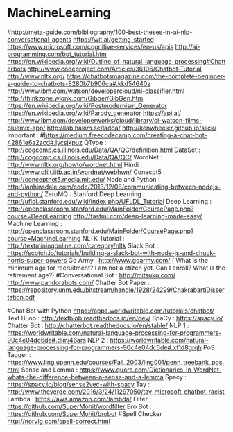 # MachineLearning
#http://meta-guide.com/bibliography/100-best-theses-in-ai-nlp-conversational-agents
https://wit.ai/getting-started
https://www.microsoft.com/cognitive-services/en-us/apis
http://ai-programming.com/bot_tutorial.htm
https://en.wikipedia.org/wiki/Outline_of_natural_language_processing#Chatterbots
http://www.codeproject.com/Articles/36106/Chatbot-Tutorial
http://www.nltk.org/
https://chatbotsmagazine.com/the-complete-beginner-s-guide-to-chatbots-8280b7b906ca#.kkd54640z
http://www.ibm.com/watson/developercloud/nl-classifier.html
http://thinkzone.wlonk.com/Gibber/GibGen.htm
https://en.wikipedia.org/wiki/Postmodernism_Generator
https://en.wikipedia.org/wiki/Parody_generator
https://api.ai/
http://www.ibm.com/developerworks/cloud/library/cl-watson-films-bluemix-app/
http://lab.hakim.se/ladda/
http://kenwheeler.github.io/slick/
Important : #https://medium.freecodecamp.com/creating-a-chat-bot-42861e6a2acd#.lycsjkpuz
QType : http://cogcomp.cs.illinois.edu/Data/QA/QC/definition.html
DataSet :  http://cogcomp.cs.illinois.edu/Data/QA/QC/
WordNet : http://www.nltk.org/howto/wordnet.html
Hindi : http://www.cfilt.iitb.ac.in/wordnet/webhwn/
Conecpt5 : http://conceptnet5.media.mit.edu/
Node and Python :  http://ianhinsdale.com/code/2013/12/08/communicating-between-nodejs-and-python/
ZeroMQ : 
Stanford Deep Learning : http://ufldl.stanford.edu/wiki/index.php/UFLDL_Tutorial
Deep Learning : http://openclassroom.stanford.edu/MainFolder/CoursePage.php?course=DeepLearning
http://fastml.com/deep-learning-made-easy/
Machine Learning : http://openclassroom.stanford.edu/MainFolder/CoursePage.php?course=MachineLearning
NLTK Tutorial :  http://textminingonline.com/category/nltk 
Slack Bot : https://scotch.io/tutorials/building-a-slack-bot-with-node-js-and-chuck-norris-super-powers
Go Army : http://www.goarmy.com/  ( What is the minimum age for recruitment? I am not a ctizen yet. Can I enroll? What is the retirement age?)
#Conversational Bot : 
http://mitsuku.com/
http://www.pandorabots.com/
Chatter Bot Paper :  https://repository.unm.edu/bitstream/handle/1928/24299/ChakrabartiDissertation.pdf

#Chat Bot with Python
https://apps.worldwritable.com/tutorials/chatbot/
Text BLob : http://textblob.readthedocs.io/en/dev/
SpaCy : https://spacy.io/
Chatter Bot : http://chatterbot.readthedocs.io/en/stable/
NLP 1 : https://worldwritable.com/natural-language-processing-for-programmers-90c4e04dc6de#.dimj46ars
NLP 2 : https://worldwritable.com/natural-language-processing-for-programmers-90c4e04dc6de#.xt1d8grqh
PoS Tagger : https://www.ling.upenn.edu/courses/Fall_2003/ling001/penn_treebank_pos.html
Sense and Lemma : https://www.quora.com/Dictionaries-In-WordNet-whats-the-difference-between-a-sense-and-a-lemma
Spacy : https://spacy.io/blog/sense2vec-with-spacy
Tay   : http://www.theverge.com/2016/3/24/11297050/tay-microsoft-chatbot-racist
Lambda : https://aws.amazon.com/lambda/ 
Filter : https://github.com/SuperMohit/wordfilter
Bro Bot : https://github.com/SuperMohit/brobot
#Spell Checker
http://norvig.com/spell-correct.html
